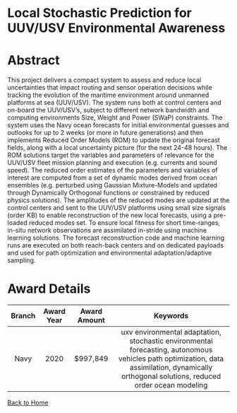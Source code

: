 
Local Stochastic Prediction for UUV/USV Environmental Awareness
===============================================================

# Abstract


This project delivers a compact system to assess and reduce local uncertainties that impact routing and sensor operation decisions while tracking the evolution of the maritime environment around unmanned platforms at sea (UUV/USV). The system runs both at control centers and on-board the UUV/USV’s, subject to different network bandwidth and computing environments Size, Weight and Power (SWaP) constraints. The system uses the Navy ocean forecasts for initial environmental guesses and outlooks for up to 2 weeks (or more in future generations) and then implements Reduced Order Models (ROM) to update the original forecast fields, along with a local uncertainty picture (for the next 24-48 hours). The ROM solutions target the variables and parameters of relevance for the UUV/USV fleet mission planning and execution (e.g. currents and sound speed). The reduced order estimates of the parameters and variables of interest are computed from a set of dynamic modes derived from ocean ensembles (e.g. perturbed using Gaussian Mixture-Models and updated through Dynamically Orthogonal functions or constrained by reduced physics solutions). The amplitudes of the reduced modes are updated at the control centers and sent to the UUV/USV platforms using small size signals (order KB) to enable reconstruction of the new local forecasts, using a pre-loaded reduced modes set. To ensure local fitness for short time-ranges, in-situ network observations are assimilated in-stride using machine learning solutions. The forecast reconstruction code and machine learning runs are executed on both reach-back centers and on dedicated payloads and used for path optimization and environmental adaptation/adaptive sampling.  

# Award Details

|Branch|Award Year|Award Amount|Keywords|
| :---: | :---: | :---: | :---: |
|Navy|2020|$997,849|uxv environmental adaptation, stochastic environmental forecasting, autonomous vehicles path optimization, data assimilation, dynamically orthogonal solutions, reduced order ocean modeling|
  
  


[Back to Home](https://github.com/chrischow/dod_sbir_awards/Reports/JH/#2144)